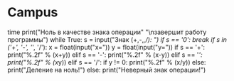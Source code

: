 # Campus
time
print("Ноль в качестве знака операции"
      "\nзавершит работу программы")
while True:
    s = input("Знак (+,-,*,/): ")
    if s == '0':
        break
    if s in ('+', '-', '*', '/'):
        x = float(input("x="))
        y = float(input("y="))
        if s == '+':
            print("%.2f" % (x+y))
        elif s == '-':
            print("%.2f" % (x-y))
        elif s == '*':
            print("%.2f" % (x*y))
        elif s == '/':
            if y != 0:
                print("%.2f" % (x/y))
            else:
                print("Деление на ноль!")
    else:
        print("Неверный знак операции!")
